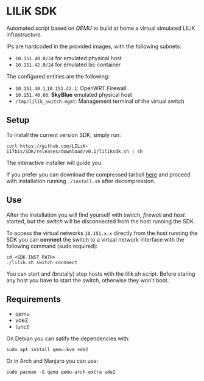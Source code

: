 # LILiK SDK

Automated script based on *QEMU* to build at home a virtual simulated
LILiK infrastructure.

IPs are hardcoded in the provided images, with the following subnets:

- `10.151.40.0/24` for emulated physical host
- `10.151.42.0/24` for emulated lxc container

The configured entities are the following:

- `10.151.40.1`,`10.151.42.1`: OpenWRT Firewall
- `10.151.40.60`: **SkyBlue** emulated physical host
- `/tmp/lilik_switch.mgmt`: Management terminal of the virtual switch

## Setup

To install the current version SDK, simply run:

    curl https://github.com/LILiK-117bis/SDK/releases/download/v0.1/liliksdk.sh | sh

The interactive installer will guide you.

If you prefer you can download the compressed tarball [here] and
proceed with installation running `./install.sh` after decompression.

[here]: https://github.com/LILiK-117bis/SDK/releases/download/v0.1/liliksdk.tar.gz

## Use

After the installation you will find yourself with *switch*, *firewall*
and *host* started, but the *switch* will be disconnected from the host
running the SDK.

To access the virtual networks `10.151.x.x` directly from the host
running the SDK you can **connect** the switch to a virtual network
interface with the following command (sudo required):

    cd <SDK INST PATH>
    ./lilik.sh switch connnect

You can start and (brutally) stop hosts with the lilik.sh script.
Before staring any host you have to start the switch, otherwise they
won't boot.

## Requirements

- qemu
- vde2
- tunctl

On Debian you can satify the dependencies with:

    sudo apt install qemu-kvm vde2

Or in Arch and Manjaro you can use:

    sudo pacman -S qemu qemu-arch-extra vde2
